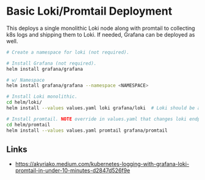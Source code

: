 # Basic Loki/Promtail Deployment

This deploys a single monolithic Loki node along with promtail to collecting k8s logs and shipping them to Loki. If needed, Grafana can be deployed as well.

```sh
# Create a namespace for loki (not required).

# Install Grafana (not required).
helm install grafana/grafana

# w/ Namespace
helm install grafana/grafana --namespace <NAMESPACE>

# Install Loki monolithic.
cd helm/loki/
helm install --values values.yaml loki grafana/loki  # Loki should be available @ http://loki:3100

# Install promtail. NOTE override in values.yaml that changes loki endpoint, no other changes.
cd helm/promtail
helm install --values values.yaml promtail grafana/promtail
```

## Links
* https://akyriako.medium.com/kubernetes-logging-with-grafana-loki-promtail-in-under-10-minutes-d2847d526f9e